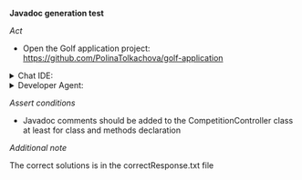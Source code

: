 **Javadoc generation test**

*Act*

- Open the Golf application project:
https://github.com/PolinaTolkachova/golf-application

<details>
<summary>Chat IDE:</summary>

- Go to file src/main/java/com/golf/app/controller/CompetitionController.java
- Highlight the CompetitionController class
- Open the chat AI interface and enter:

> Add comments to the CompetitionController based on the Javadoc standard

- Submit the question

</details>

<details>
<summary>Developer Agent:</summary>

- Open the developer agent interface
- Add files to context:
    - src/main/java/com/golf/app/controller/CompetitionController.java
- Enter task description:

> Add comments to the CompetitionController based on the Javadoc standard

- Submit the task description and wait implementation plan is generated
- Go to the implementation plan
- Follow the implementation plan steps and modify source code following the instructions

</details>

*Assert conditions*

- Javadoc comments should be added to the CompetitionController class at least for class and methods declaration

*Additional note*

The correct solutions is in the correctResponse.txt file
